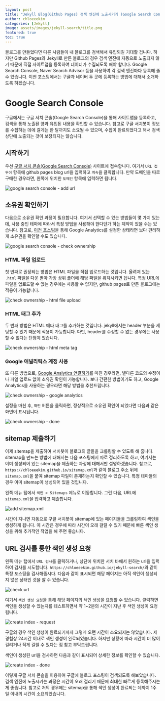 ```yaml
---
layout: post
title: "Jekyll Blog(Github Pages) 검색 엔진에 노출시키기 (Google Search Console)"
author: chloeeekim
categories: [Jekyll]
image: assets/images/jekyll-search/title.png
featured: true
toc: true
---
```


블로그를 만들었다면 다른 사람들이 내 블로그를 검색해서 유입되길 기대할 겁니다. 하지만 Github Pages와 Jekyll로 만든 블로그의 경우 검색 엔진에 자동으로 노출되지 않기 때문에 직접 사이트맵을 등록하여 데이터가 수집되도록 해야 합니다. Google Search Console, Naver Search Advisor 등을 사용하여 각 검색 엔진마다 등록해 줄 수 있습니다. 이번 포스팅에서는 구글과 네이버 두 곳에 등록하는 방법에 대해서 소개하도록 하겠습니다.

# Google Search Console

구글에서는 구글 서치 콘솔(Google Search Console)을 통해 사이트맵을 등록하고, 검색을 통해 노출된 양과 유입된 내용을 확인할 수 있습니다. 참고로 구글 서치봇이 정보를 수집하는 데에 길게는 한 달까지도 소요될 수 있으며, 수집이 완료되었다고 해서 검색 상단에 노출되는 것이 보장되지는 않습니다.

## 시작하기

우선 <a href="https://search.google.com/search-console" target="_blank">구글 서치 콘솔(Google Search Console)</a> 사이트에 접속합니다. 여기서 `URL 접두어` 항목에 github pages blog url을 입력하고 `계속`을 클릭합니다. 만약 도메인을 따로 구매한 경우라면, 왼쪽에 위치한 `도메인` 항목에 입력하면 됩니다.

<img src="/assets/images/jekyll-search/1.jpg" alt="google search console - add url" class="post-img">

## 소유권 확인하기

다음으로 소유권 확인 과정이 필요합니다. 여기서 선택할 수 있는 방법들이 몇 가지 있는데, 사용 중인 테마에 따라서 특정 방법을 사용해야 한다던가 하는 제약이 있을 수는 있습니다. 참고로, <a href="https://chloeeekim.github.io/jekyll-google-analytics/" target="_blank">이전 포스팅</a>을 통해 Google Analytics를 설정한 상태라면 보다 편리하게 소유권을 확인할 수도 있습니다.

<img src="/assets/images/jekyll-search/2.jpg" alt="google search console - check ownership" class="post-img">

### HTML 파일 업로드

첫 번째로 권장되는 방법은 HTML 파일을 직접 업로드하는 것입니다. 올려져 있는 `.html` 파일을 다운 받아 가장 상위 폴더에 해당 파일을 위치시키면 됩니다. 특정 URL에 파일을 업로드할 수 없는 경우에는 사용할 수 없지만, github pages로 만든 블로그에는 적용이 가능합니다.

<img src="/assets/images/jekyll-search/3.jpg" alt="check ownership - html file upload" class="post-img">

### HTML 태그 추가

두 번째 방법은 HTML 메타 태그를 추가하는 것입니다. jekyll에서는 header 부분을 세팅할 수 있기 때문에 적용이 가능합니다. 다만, header를 수정할 수 없는 경우에는 사용할 수 없다는 단점이 있습니다.

<img src="/assets/images/jekyll-search/4.jpg" alt="check ownership - html meta tag" class="post-img">

### Google 애널리틱스 계정 사용

또 다른 방법으로, <a href="https://chloeeekim.github.io/jekyll-google-analytics/" target="_blank">Google Analytics 연결하기</a>를 마친 경우라면, 별다른 코드의 수정이나 파일 업로드 없이 소유권 확인이 가능합니다. 보다 간편한 방법이기도 하고, Google Analytics를 사용하는 경우라면 해당 방법을 추천드립니다.

<img src="/assets/images/jekyll-search/5.jpg" alt="check ownership - google analytics" class="post-img">

설정을 마친 후, `확인` 버튼을 클릭하면, 정상적으로 소유권 확인이 되었다면 다음과 같은 화면이 표시됩니다.

<img src="/assets/images/jekyll-search/6.jpg" alt="check ownership - done" class="post-img">

## sitemap 제출하기

이제 sitemap을 제출하여 서치봇이 블로그의 글들을 크롤링할 수 있도록 해 줍니다. sitemap을 만드는 방법에 대해서는 다음 포스팅에서 따로 정리하도록 하고, 여기서는 이미 생성되어 있는 sitemap을 제출하는 과정에 대해서만 설명하겠습니다. 참고로, `https://chloeeekim.github.io/sitemap.xml`과 같이 블로그 주소 뒤에 `sitemap.xml`을 붙여 sitemap 파일이 존재하는지 확인할 수 있습니다. 특정 테마들의 경우 이미 sitemap이 생성되어 있을 것입니다.

왼쪽 메뉴 탭에서 `색인 > Sitemaps` 메뉴로 이동합니다. 그런 다음, URL에 `sitemap.xml`을 입력하고 제출합니다.

<img src="/assets/images/jekyll-search/7.jpg" alt="add sitemap.xml" class="post-img">

시간이 지나면 자동으로 구글 서치봇이 sitemap에 있는 페이지들을 크롤링하여 색인을 생성하게 됩니다. 이 시간은 경우에 따라 시간이 오래 걸릴 수 있기 때문에 빠른 색인 생성을 위해 추가적인 작업을 해 주면 좋습니다.

## URL 검사를 통한 색인 생성 요청

왼쪽 메뉴 탭에서 `URL 검사`를 클릭하거나, 상단에 위치한 서치 바에서 원하는 url을 입력하여 검사를 시도합니다. `https://chloeeekim.github.io/jekyll-search/`와 같이 특정 포스팅을 검사해줍시다. 다음과 같이 표시되면 해당 페이지는 아직 색인이 생성되지 않은 상태인 것을 알 수 있습니다.

<img src="/assets/images/jekyll-search/8.jpg" alt="check url" class="post-img">

여기서 `색인 생성 요청`을 통해 해당 페이지의 색인 생성을 요청할 수 있습니다. 클릭하면 색인을 생성할 수 있는지를 테스트하면서 약 1~2분의 시간이 지난 후 색인 생성이 요청됩니다. 

<img src="/assets/images/jekyll-search/9.jpg" alt="create index - request" class="post-img">

구글의 경우 색인 생성이 완료되기까지 그렇게 오랜 시간이 소요되지는 않았습니다. 제 경험상 24시간 이내로 색인 생성이 완료되었습니다. 하지만 상황에 따라 시간이 더 많이 걸리거나 적게 걸릴 수 있다는 점 참고 부탁드립니다.

색인이 생성된 url을 검사하면 다음과 같이 표시되어 상세한 정보를 확인할 수 있습니다.

<img src="/assets/images/jekyll-search/10.jpg" alt="create index - done" class="post-img">

이렇게 구글 서치 콘솔을 이용하여 구글에 블로그 포스팅이 검색되도록 해보았습니다. 검색 엔진에 노출시키는 과정은 시간이 오래 걸리기 때문에 최대한 빠르게 등록해주시는 게 좋습니다. 참고로 저의 경우에는 sitemap을 통해 색인 생성이 완료되는 데까지 1주일 이내의 시간이 소요되었습니다.
